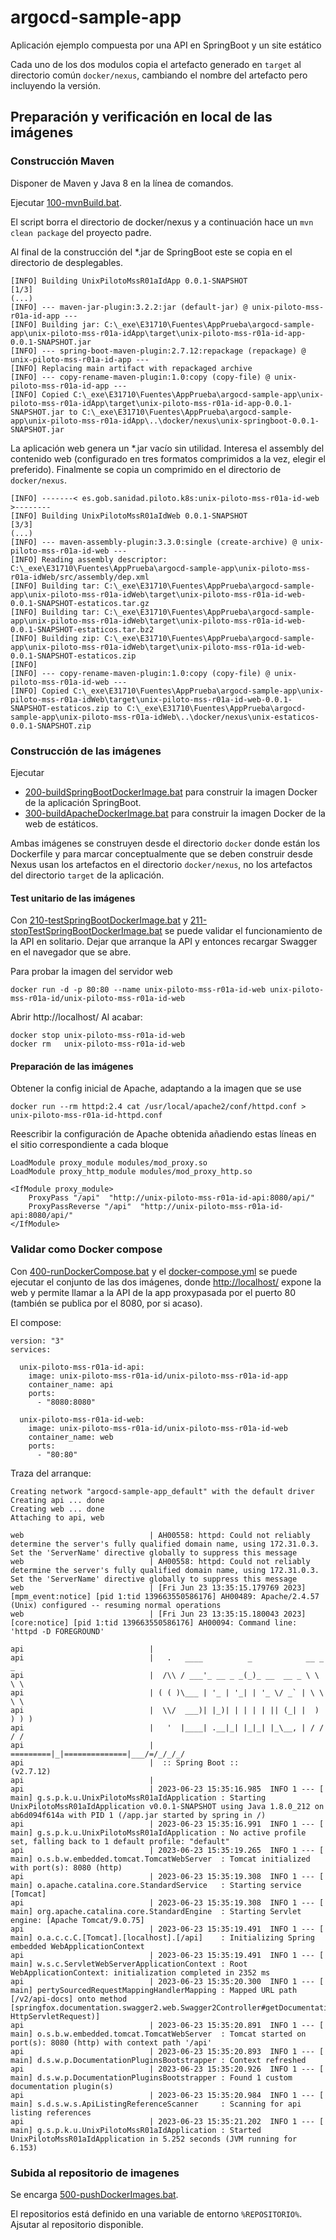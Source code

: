 # argocd-sample-app

Aplicación ejemplo compuesta por una API en SpringBoot y un site estático

Cada uno de los dos modulos copia el artefacto generado en `target` al directorio común `docker/nexus`, cambiando el nombre del artefacto pero incluyendo la versión.

## Preparación y verificación en local de las imágenes

### Construcción Maven

Disponer de Maven y Java 8 en la línea de comandos.

Ejecutar [100-mvnBuild.bat](100-mvnBuild.bat).

El script borra el directorio de docker/nexus y a continuación hace un `mvn clean package` del proyecto padre.

Al final de la construcción del \*.jar de SpringBoot este se copia en el directorio de desplegables.
```
[INFO] Building UnixPilotoMssR01aIdApp 0.0.1-SNAPSHOT                     [1/3]
(...)
[INFO] --- maven-jar-plugin:3.2.2:jar (default-jar) @ unix-piloto-mss-r01a-id-app ---
[INFO] Building jar: C:\_exe\E31710\Fuentes\AppPrueba\argocd-sample-app\unix-piloto-mss-r01a-idApp\target\unix-piloto-mss-r01a-id-app-0.0.1-SNAPSHOT.jar
[INFO] --- spring-boot-maven-plugin:2.7.12:repackage (repackage) @ unix-piloto-mss-r01a-id-app ---
[INFO] Replacing main artifact with repackaged archive
[INFO] --- copy-rename-maven-plugin:1.0:copy (copy-file) @ unix-piloto-mss-r01a-id-app ---
[INFO] Copied C:\_exe\E31710\Fuentes\AppPrueba\argocd-sample-app\unix-piloto-mss-r01a-idApp\target\unix-piloto-mss-r01a-id-app-0.0.1-SNAPSHOT.jar to C:\_exe\E31710\Fuentes\AppPrueba\argocd-sample-app\unix-piloto-mss-r01a-idApp\..\docker/nexus\unix-springboot-0.0.1-SNAPSHOT.jar
```

La aplicación web genera un \*.jar vacío sin utilidad.
Interesa el assembly del contenido web (configurado en tres formatos comprimidos a la vez, elegir el preferido).
Finalmente se copia un comprimido en el directorio de `docker/nexus`.
```
[INFO] -------< es.gob.sanidad.piloto.k8s:unix-piloto-mss-r01a-id-web >--------
[INFO] Building UnixPilotoMssR01aIdWeb 0.0.1-SNAPSHOT                     [3/3]
(...)
[INFO] --- maven-assembly-plugin:3.3.0:single (create-archive) @ unix-piloto-mss-r01a-id-web ---
[INFO] Reading assembly descriptor: C:\_exe\E31710\Fuentes\AppPrueba\argocd-sample-app\unix-piloto-mss-r01a-idWeb/src/assembly/dep.xml
[INFO] Building tar: C:\_exe\E31710\Fuentes\AppPrueba\argocd-sample-app\unix-piloto-mss-r01a-idWeb\target\unix-piloto-mss-r01a-id-web-0.0.1-SNAPSHOT-estaticos.tar.gz
[INFO] Building tar: C:\_exe\E31710\Fuentes\AppPrueba\argocd-sample-app\unix-piloto-mss-r01a-idWeb\target\unix-piloto-mss-r01a-id-web-0.0.1-SNAPSHOT-estaticos.tar.bz2
[INFO] Building zip: C:\_exe\E31710\Fuentes\AppPrueba\argocd-sample-app\unix-piloto-mss-r01a-idWeb\target\unix-piloto-mss-r01a-id-web-0.0.1-SNAPSHOT-estaticos.zip
[INFO]
[INFO] --- copy-rename-maven-plugin:1.0:copy (copy-file) @ unix-piloto-mss-r01a-id-web ---
[INFO] Copied C:\_exe\E31710\Fuentes\AppPrueba\argocd-sample-app\unix-piloto-mss-r01a-idWeb\target\unix-piloto-mss-r01a-id-web-0.0.1-SNAPSHOT-estaticos.zip to C:\_exe\E31710\Fuentes\AppPrueba\argocd-sample-app\unix-piloto-mss-r01a-idWeb\..\docker/nexus\unix-estaticos-0.0.1-SNAPSHOT.zip
```
### Construcción de las imágenes

Ejecutar 

- [200-buildSpringBootDockerImage.bat](200-buildSpringBootDockerImage.bat) para construir la imagen Docker de la aplicación SpringBoot.
- [300-buildApacheDockerImage.bat](300-buildApacheDockerImage.bat) para construir la imagen Docker de la web de estáticos.

Ambas imágenes se construyen desde el directorio `docker` donde están los Dockerfile
y para marcar conceptualmente que se deben construir desde Nexus
usan los artefactos en el directorio `docker/nexus`,
no los artefactos del directorio `target` de la aplicación.

#### Test unitario de las imágenes

Con [210-testSpringBootDockerImage.bat](210-testSpringBootDockerImage.bat) y 
[211-stopTestSpringBootDockerImage.bat](211-stopTestSpringBootDockerImage.bat) se puede validar el funcionamiento de la API en solitario.
Dejar que arranque la API y entonces recargar Swagger en el navegador que se abre.

Para probar la imagen del servidor web
```
docker run -d -p 80:80 --name unix-piloto-mss-r01a-id-web unix-piloto-mss-r01a-id/unix-piloto-mss-r01a-id-web
```
Abrir http://localhost/ 
Al acabar:
```
docker stop unix-piloto-mss-r01a-id-web
docker rm   unix-piloto-mss-r01a-id-web
```

#### Preparación de las imágenes

Obtener la config inicial de Apache, adaptando a la imagen que se use
```
docker run --rm httpd:2.4 cat /usr/local/apache2/conf/httpd.conf > unix-piloto-mss-r01a-id-httpd.conf
```
Reescribir la configuración de Apache obtenida añadiendo estas líneas en el sitio correspondiente a cada bloque
```
LoadModule proxy_module modules/mod_proxy.so
LoadModule proxy_http_module modules/mod_proxy_http.so

<IfModule proxy_module>
	ProxyPass "/api"  "http://unix-piloto-mss-r01a-id-api:8080/api/"
 	ProxyPassReverse "/api"  "http://unix-piloto-mss-r01a-id-api:8080/api/"
</IfModule>
```
### Validar como Docker compose

Con [400-runDockerCompose.bat](400-runDockerCompose.bat) y el [docker-compose.yml](docker-compose.yml) 
se puede ejecutar el conjunto de las dos imágenes, donde [http://localhost/](http://localhost/) 
expone la web y permite llamar a la API de la app proxypasada por el puerto 80 
(también se publica por el 8080, por si acaso).

El compose:
```
version: "3"
services:

  unix-piloto-mss-r01a-id-api:
    image: unix-piloto-mss-r01a-id/unix-piloto-mss-r01a-id-app
    container_name: api
    ports:
      - "8080:8080"

  unix-piloto-mss-r01a-id-web:
    image: unix-piloto-mss-r01a-id/unix-piloto-mss-r01a-id-web
    container_name: web
    ports:
      - "80:80"
```
Traza del arranque:
```
Creating network "argocd-sample-app_default" with the default driver
Creating api ... done
Creating web ... done
Attaching to api, web

web                            | AH00558: httpd: Could not reliably determine the server's fully qualified domain name, using 172.31.0.3. Set the 'ServerName' directive globally to suppress this message
web                            | AH00558: httpd: Could not reliably determine the server's fully qualified domain name, using 172.31.0.3. Set the 'ServerName' directive globally to suppress this message
web                            | [Fri Jun 23 13:35:15.179769 2023] [mpm_event:notice] [pid 1:tid 139663550586176] AH00489: Apache/2.4.57 (Unix) configured -- resuming normal operations
web                            | [Fri Jun 23 13:35:15.180043 2023] [core:notice] [pid 1:tid 139663550586176] AH00094: Command line: 'httpd -D FOREGROUND'

api                            |
api                            |   .   ____          _            __ _ _
api                            |  /\\ / ___'_ __ _ _(_)_ __  __ _ \ \ \ \
api                            | ( ( )\___ | '_ | '_| | '_ \/ _` | \ \ \ \
api                            |  \\/  ___)| |_)| | | | | || (_| |  ) ) ) )
api                            |   '  |____| .__|_| |_|_| |_\__, | / / / /
api                            |  =========|_|==============|___/=/_/_/_/
api                            |  :: Spring Boot ::               (v2.7.12)
api                            |
api                            | 2023-06-23 15:35:16.985  INFO 1 --- [           main] g.s.p.k.u.UnixPilotoMssR01aIdApplication : Starting UnixPilotoMssR01aIdApplication v0.0.1-SNAPSHOT using Java 1.8.0_212 on ab6d094f614a with PID 1 (/app.jar started by spring in /)
api                            | 2023-06-23 15:35:16.991  INFO 1 --- [           main] g.s.p.k.u.UnixPilotoMssR01aIdApplication : No active profile set, falling back to 1 default profile: "default"
api                            | 2023-06-23 15:35:19.265  INFO 1 --- [           main] o.s.b.w.embedded.tomcat.TomcatWebServer  : Tomcat initialized with port(s): 8080 (http)
api                            | 2023-06-23 15:35:19.308  INFO 1 --- [           main] o.apache.catalina.core.StandardService   : Starting service [Tomcat]
api                            | 2023-06-23 15:35:19.308  INFO 1 --- [           main] org.apache.catalina.core.StandardEngine  : Starting Servlet engine: [Apache Tomcat/9.0.75]
api                            | 2023-06-23 15:35:19.491  INFO 1 --- [           main] o.a.c.c.C.[Tomcat].[localhost].[/api]    : Initializing Spring embedded WebApplicationContext
api                            | 2023-06-23 15:35:19.491  INFO 1 --- [           main] w.s.c.ServletWebServerApplicationContext : Root WebApplicationContext: initialization completed in 2352 ms
api                            | 2023-06-23 15:35:20.300  INFO 1 --- [           main] pertySourcedRequestMappingHandlerMapping : Mapped URL path [/v2/api-docs] onto method [springfox.documentation.swagger2.web.Swagger2Controller#getDocumentation(String, HttpServletRequest)]
api                            | 2023-06-23 15:35:20.891  INFO 1 --- [           main] o.s.b.w.embedded.tomcat.TomcatWebServer  : Tomcat started on port(s): 8080 (http) with context path '/api'
api                            | 2023-06-23 15:35:20.893  INFO 1 --- [           main] d.s.w.p.DocumentationPluginsBootstrapper : Context refreshed
api                            | 2023-06-23 15:35:20.926  INFO 1 --- [           main] d.s.w.p.DocumentationPluginsBootstrapper : Found 1 custom documentation plugin(s)
api                            | 2023-06-23 15:35:20.984  INFO 1 --- [           main] s.d.s.w.s.ApiListingReferenceScanner     : Scanning for api listing references
api                            | 2023-06-23 15:35:21.202  INFO 1 --- [           main] g.s.p.k.u.UnixPilotoMssR01aIdApplication : Started UnixPilotoMssR01aIdApplication in 5.252 seconds (JVM running for 6.153)
```

### Subida al repositorio de imagenes

Se encarga [500-pushDockerImages.bat](500-pushDockerImages.bat).

El repositorios está definido en una variable de entorno `%REPOSITORIO%`. Ajsutar al repositorio disponible.

